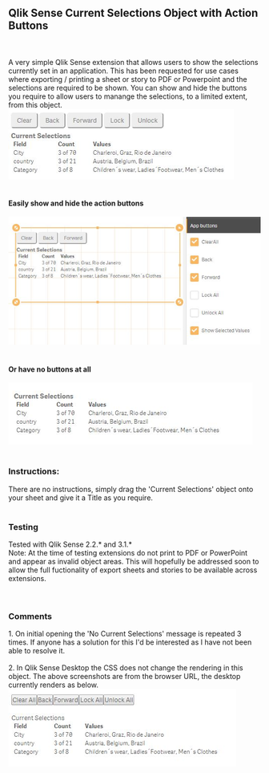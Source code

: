<h2>Qlik Sense Current Selections Object with Action Buttons</h2>
<br>
<br>
A very simple Qlik Sense extension that allows users to show the selections currently set in an application. This has been requested for use cases where exporting / printing a sheet or story to PDF or Powerpoint and the selections are required to be shown. You can show and hide the buttons you require to allow users to manange the selections, to a limited extent, from this object.
<br>
<img src="https://github.com/ardwork/Current-Selections-Toolbar/blob/master/img/CurrentSelectionsToolbar1.JPG">
<br>
<br>
<h4>Easily show and hide the action buttons</h4>
<img src="https://github.com/ardwork/Current-Selections-Toolbar/blob/master/img/CurrentSelectionsToolbar2.JPG">
<br>
<br>
<h4>Or have no buttons at all</h4>
<img src="https://github.com/ardwork/Current-Selections-Toolbar/blob/master/img/CurrentSelectionsToolbar3.JPG">
<br>
<br>
<h3>Instructions:</h3>
There are no instructions, simply drag the 'Current Selections' object onto your sheet and give it a Title as you require.
<br>
<br>
<h3>Testing</h3>
Tested with Qlik Sense 2.2.* and 3.1.* <br>
Note: At the time of testing extensions do not print to PDF or PowerPoint and appear as invalid object areas. This will hopefully be addressed soon to allow the full fuctionality of export sheets and stories to be available across extensions.<br>
<br>
<br>
<h3>Comments</h3>
1. On initial opening the 'No Current Selections' message is repeated 3 times. If anyone has a solution for this I'd be interested as I have not been able to resolve it.
<br>
<br>
2. In Qlik Sense Desktop the CSS does not change the rendering in this object. The above screenshots are from the browser URL, the desktop currently renders as below.
<br>
<img src="https://github.com/ardwork/Current-Selections-Toolbar/blob/master/img/CurrentSelectionsToolbar4.JPG">
